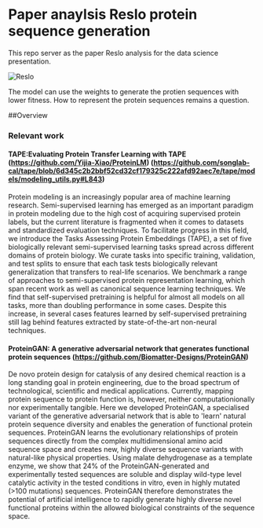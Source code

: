# Paper anaylsis Reslo protein sequence generation

This repo server as the paper Reslo analysis for the data science presentation. 

![Reslo](/pictures/xxx.png)

The model can use the weights to generate the protien sequences with lower fitness. How to represent the protein sequences remains a question.

##Overview
### Relevant work
#### TAPE:Evaluating Protein Transfer Learning with TAPE (https://github.com/Yijia-Xiao/ProteinLM) (https://github.com/songlab-cal/tape/blob/6d345c2b2bbf52cd32cf179325c222afd92aec7e/tape/models/modeling_utils.py#L843)
Protein modeling is an increasingly popular area of machine learning research. Semi-supervised learning has emerged as an important paradigm in protein modeling due to the high cost of acquiring supervised protein labels, but the current literature is fragmented when it comes to datasets and standardized evaluation techniques. To facilitate progress in this field, we introduce the Tasks Assessing Protein Embeddings (TAPE), a set of five biologically relevant semi-supervised learning tasks spread across different domains of protein biology. We curate tasks into specific training, validation, and test splits to ensure that each task tests biologically relevant generalization that transfers to real-life scenarios. We benchmark a range of approaches to semi-supervised protein representation learning, which span recent work as well as canonical sequence learning techniques. We find that self-supervised pretraining is helpful for almost all models on all tasks, more than doubling performance in some cases. Despite this increase, in several cases features learned by self-supervised pretraining still lag behind features extracted by state-of-the-art non-neural techniques.

#### ProteinGAN: A generative adversarial network that generates functional protein sequences (https://github.com/Biomatter-Designs/ProteinGAN)
De novo protein design for catalysis of any desired chemical reaction is a long standing goal in protein engineering, due to the broad spectrum of technological, scientific and medical applications. Currently, mapping protein sequence to protein function is, however, neither computationionally nor experimentally tangible. Here we developed ProteinGAN, a specialised variant of the generative adversarial network that is able to 'learn' natural protein sequence diversity and enables the generation of functional protein sequences. ProteinGAN learns the evolutionary relationships of protein sequences directly from the complex multidimensional amino acid sequence space and creates new, highly diverse sequence variants with natural-like physical properties. Using malate dehydrogenase as a template enzyme, we show that 24% of the ProteinGAN-generated and experimentally tested sequences are soluble and display wild-type level catalytic activity in the tested conditions in vitro, even in highly mutated (>100 mutations) sequences. ProteinGAN therefore demonstrates the potential of artificial intelligence to rapidly generate highly diverse novel functional proteins within the allowed biological constraints of the sequence space.
